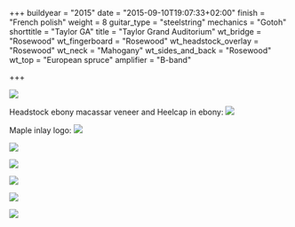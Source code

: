 +++
buildyear = "2015"
date = "2015-09-10T19:07:33+02:00"
finish = "French polish"
weight = 8
guitar_type = "steelstring"
mechanics = "Gotoh"
shorttitle = "Taylor GA"
title = "Taylor Grand Auditorium"
wt_bridge = "Rosewood"
wt_fingerboard = "Rosewood"
wt_headstock_overlay = "Rosewood"
wt_neck = "Mahogany"
wt_sides_and_back = "Rosewood"
wt_top = "European spruce"
amplifier = "B-band"

+++


![](https://farm1.staticflickr.com/671/21449335111_0d22cf1a32_h.jpg)

Headstock ebony macassar veneer and Heelcap in ebony:
![](https://farm6.staticflickr.com/5677/20818151664_62e5db2ca4_h.jpg)

Maple inlay logo:
![](https://farm6.staticflickr.com/5752/21449326611_323c03b5ee_c.jpg)

![](https://farm1.staticflickr.com/622/21414600766_bd63a15367_c.jpg)

![](https://farm6.staticflickr.com/5766/21414594596_b799bff1ca_c.jpg)

![](https://farm6.staticflickr.com/5832/21253932089_99ab71f2ee_c.jpg)

![](https://farm6.staticflickr.com/5791/21449315021_dba00146f1_c.jpg)

![](https://farm6.staticflickr.com/5818/20819738823_9bb5e9202f_c.jpg)